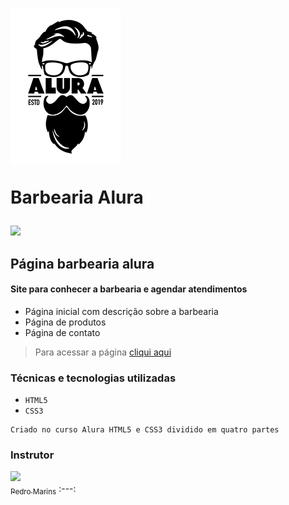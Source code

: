 <h1>
  <a href="https://wendell95araujo.github.io/barbeariaalura.io/"><img src="logo.png" alt="logo da barbearia"/></a>
  <p>Barbearia Alura</p>
</h1>

<img src="http://img.shields.io/static/v1?label=STATUS&message=CONCLUIDO&color=GREEN&style=for-the-badge"/>

<H2>Página barbearia alura</H2>

<h4>Site para conhecer a barbearia e agendar atendimentos</h4>

- Página inicial com descrição sobre a barbearia
- Página de produtos
- Página de contato

>Para acessar a página [cliqui aqui](https://wendell95araujo.github.io/barbeariaalura.io/)

<h3>Técnicas e tecnologias utilizadas</h3>

- ``HTML5``
- ``CSS3``

```
Criado no curso Alura HTML5 e CSS3 dividido em quatro partes
```
<h3>Instrutor</h3>

[<img src="https://avatars.githubusercontent.com/u/215004?v=4" width=115><br><sub>Pedro Marins</sub>](https://github.com/pedromarins)
:---: 
